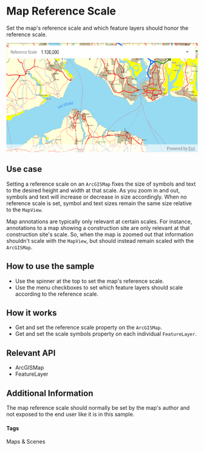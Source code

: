 # Map Reference Scale
Set the map's reference scale and which feature layers should honor the reference scale.

![Map Reference Scale App](map-reference-scale.png)

## Use case
Setting a reference scale on an `ArcGISMap` fixes the size of symbols and text to the desired height and width at that scale. As you zoom in and out, symbols and text will increase or decrease in size accordingly. When no reference scale is set, symbol and text sizes remain the same size relative to the `MapView`.

Map annotations are typically only relevant at certain scales. For instance, annotations to a map showing a construction site are only relevant at that construction site's scale. So, when the map is zoomed out that information shouldn't scale with the `MapView`, but should instead remain scaled with the `ArcGISMap`. 

## How to use the sample
* Use the spinner at the top to set the map's reference scale.
* Use the menu checkboxes to set which feature layers should scale according to the reference scale.

## How it works
* Get and set the reference scale property on the `ArcGISMap`.
* Get and set the scale symbols property on each individual `FeatureLayer`.

## Relevant API
* ArcGISMap
* FeatureLayer

## Additional Information
The map reference scale should normally be set by the map's author and not exposed to the end user like it is in this sample. 

#### Tags
Maps & Scenes
